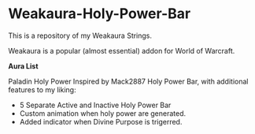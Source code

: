 # Weakaura-Holy-Power-Bar

This is a repository of my Weakaura Strings.

Weakaura is a popular (almost essential) addon for World of Warcraft.

**Aura List**

Paladin Holy Power
Inspired by Mack2887 Holy Power Bar, with additional features to my liking:

- 5 Separate Active and Inactive Holy Power Bar
- Custom animation when holy power are generated.
- Added indicator when Divine Purpose is trigerred.
